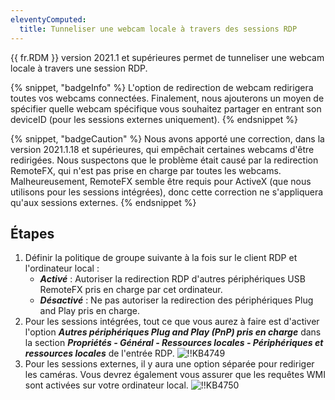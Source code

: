 ```yaml
---
eleventyComputed:
  title: Tunneliser une webcam locale à travers des sessions RDP
---
```

{{ fr.RDM }} version 2021.1 et supérieures permet de tunneliser une webcam locale à travers une session RDP.

{% snippet, "badgeInfo" %}
L'option de redirection de webcam redirigera toutes vos webcams connectées. Finalement, nous ajouterons un moyen de spécifier quelle webcam spécifique vous souhaitez partager en entrant son deviceID (pour les sessions externes uniquement).
{% endsnippet %}

{% snippet, "badgeCaution" %}
Nous avons apporté une correction, dans la version 2021.1.18 et supérieures, qui empêchait certaines webcams d'être redirigées. Nous suspectons que le problème était causé par la redirection RemoteFX, qui n'est pas prise en charge par toutes les webcams. Malheureusement, RemoteFX semble être requis pour ActiveX (que nous utilisons pour les sessions intégrées), donc cette correction ne s'appliquera qu'aux sessions externes.
{% endsnippet %}

## Étapes

1. Définir la politique de groupe suivante à la fois sur le client RDP et l'ordinateur local :
   - ***Activé*** : Autoriser la redirection RDP d'autres périphériques USB RemoteFX pris en charge par cet ordinateur.
   - ***Désactivé*** : Ne pas autoriser la redirection des périphériques Plug and Play pris en charge.
1. Pour les sessions intégrées, tout ce que vous aurez à faire est d'activer l'option ***Autres périphériques Plug and Play (PnP) pris en charge*** dans la section ***Propriétés - Général - Ressources locales - Périphériques et ressources locales*** de l'entrée RDP.
![!!KB4749](https://cdnweb.devolutions.net/docs/docs_en_kb_KB4749.png)
1. Pour les sessions externes, il y aura une option séparée pour rediriger les caméras. Vous devrez également vous assurer que les requêtes WMI sont activées sur votre ordinateur local.
![!!KB4750](https://cdnweb.devolutions.net/docs/docs_en_kb_KB4750.png)
